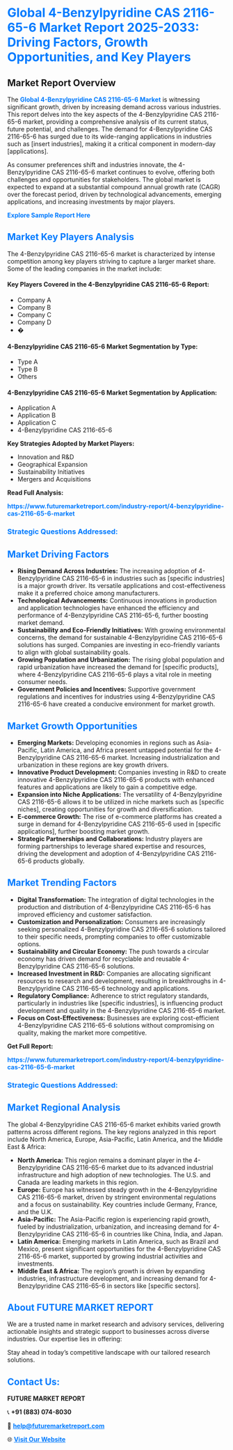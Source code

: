 <h1 style="color: #007BFF;">Global 4-Benzylpyridine CAS 2116-65-6 Market Report 2025-2033: Driving Factors, Growth Opportunities, and Key Players</h1>

<section id="overview">
<h2>Market Report Overview</h2>
<p>The <a href="https://www.futuremarketreport.com/industry-report/4-benzylpyridine-cas-2116-65-6-market" style="color: #007BFF; text-decoration: none;"><strong>Global 4-Benzylpyridine CAS 2116-65-6 Market</strong></a> is witnessing significant growth, driven by increasing demand across various industries. This report delves into the key aspects of the 4-Benzylpyridine CAS 2116-65-6 market, providing a comprehensive analysis of its current status, future potential, and challenges. The demand for 4-Benzylpyridine CAS 2116-65-6 has surged due to its wide-ranging applications in industries such as [insert industries], making it a critical component in modern-day [applications].</p>
<p>As consumer preferences shift and industries innovate, the 4-Benzylpyridine CAS 2116-65-6 market continues to evolve, offering both challenges and opportunities for stakeholders. The global market is expected to expand at a substantial compound annual growth rate (CAGR) over the forecast period, driven by technological advancements, emerging applications, and increasing investments by major players.</p>
</section>

<section id="overview">
<p><a href="https://www.futuremarketreport.com/request-sample/reportId=119250" style="color: #007BFF; text-decoration: none;"><strong>Explore Sample Report Here</strong></a></p>
</section>

<section id="key-players">
<h2 style="color: #007BFF;">Market Key Players Analysis</h2>
<p>The 4-Benzylpyridine CAS 2116-65-6 market is characterized by intense competition among key players striving to capture a larger market share. Some of the leading companies in the market include:</p>
<h4>Key Players Covered in the 4-Benzylpyridine CAS 2116-65-6 Report:</h4>
<ul><li>Company A</li><li>Company B</li><li>Company C</li><li>Company D</li><li>�</li></ul>
<h4>4-Benzylpyridine CAS 2116-65-6 Market Segmentation by Type:</h4>
<ul><li>Type A</li><li>Type B</li><li>Others</li></ul>

<h4>4-Benzylpyridine CAS 2116-65-6 Market Segmentation by Application:</h4>
<ul><li>Application A</li><li>Application B</li><li>Application C</li><li>4-Benzylpyridine CAS 2116-65-6</li></ul>
<p><strong>Key Strategies Adopted by Market Players:</strong></p>
<ul>
<li>Innovation and R&D</li>
<li>Geographical Expansion</li>
<li>Sustainability Initiatives</li>
<li>Mergers and Acquisitions</li>
</ul>
</section>

<section>
<p><strong>Read Full Analysis: </strong></p><a href="https://www.futuremarketreport.com/industry-report/4-benzylpyridine-cas-2116-65-6-market" style="color: #007BFF; text-decoration: none;"><strong>https://www.futuremarketreport.com/industry-report/4-benzylpyridine-cas-2116-65-6-market</strong></a>
<h3 style="color: #007BFF;">Strategic Questions Addressed:</h3>
</section>

<section id="driving-factors">
<h2 style="color: #007BFF;">Market Driving Factors</h2>
<ul>
<li><strong>Rising Demand Across Industries:</strong> The increasing adoption of 4-Benzylpyridine CAS 2116-65-6 in industries such as [specific industries] is a major growth driver. Its versatile applications and cost-effectiveness make it a preferred choice among manufacturers.</li>
<li><strong>Technological Advancements:</strong> Continuous innovations in production and application technologies have enhanced the efficiency and performance of 4-Benzylpyridine CAS 2116-65-6, further boosting market demand.</li>
<li><strong>Sustainability and Eco-Friendly Initiatives:</strong> With growing environmental concerns, the demand for sustainable 4-Benzylpyridine CAS 2116-65-6 solutions has surged. Companies are investing in eco-friendly variants to align with global sustainability goals.</li>
<li><strong>Growing Population and Urbanization:</strong> The rising global population and rapid urbanization have increased the demand for [specific products], where 4-Benzylpyridine CAS 2116-65-6 plays a vital role in meeting consumer needs.</li>
<li><strong>Government Policies and Incentives:</strong> Supportive government regulations and incentives for industries using 4-Benzylpyridine CAS 2116-65-6 have created a conducive environment for market growth.</li>
</ul>
</section>

<section id="growth-opportunities">
<h2 style="color: #007BFF;">Market Growth Opportunities</h2>
<ul>
<li><strong>Emerging Markets:</strong> Developing economies in regions such as Asia-Pacific, Latin America, and Africa present untapped potential for the 4-Benzylpyridine CAS 2116-65-6 market. Increasing industrialization and urbanization in these regions are key growth drivers.</li>
<li><strong>Innovative Product Development:</strong> Companies investing in R&D to create innovative 4-Benzylpyridine CAS 2116-65-6 products with enhanced features and applications are likely to gain a competitive edge.</li>
<li><strong>Expansion into Niche Applications:</strong> The versatility of 4-Benzylpyridine CAS 2116-65-6 allows it to be utilized in niche markets such as [specific niches], creating opportunities for growth and diversification.</li>
<li><strong>E-commerce Growth:</strong> The rise of e-commerce platforms has created a surge in demand for 4-Benzylpyridine CAS 2116-65-6 used in [specific applications], further boosting market growth.</li>
<li><strong>Strategic Partnerships and Collaborations:</strong> Industry players are forming partnerships to leverage shared expertise and resources, driving the development and adoption of 4-Benzylpyridine CAS 2116-65-6 products globally.</li>
</ul>
</section>

<section id="trending-factors">
<h2 style="color: #007BFF;">Market Trending Factors</h2>
<ul>
<li><strong>Digital Transformation:</strong> The integration of digital technologies in the production and distribution of 4-Benzylpyridine CAS 2116-65-6 has improved efficiency and customer satisfaction.</li>
<li><strong>Customization and Personalization:</strong> Consumers are increasingly seeking personalized 4-Benzylpyridine CAS 2116-65-6 solutions tailored to their specific needs, prompting companies to offer customizable options.</li>
<li><strong>Sustainability and Circular Economy:</strong> The push towards a circular economy has driven demand for recyclable and reusable 4-Benzylpyridine CAS 2116-65-6 solutions.</li>
<li><strong>Increased Investment in R&D:</strong> Companies are allocating significant resources to research and development, resulting in breakthroughs in 4-Benzylpyridine CAS 2116-65-6 technology and applications.</li>
<li><strong>Regulatory Compliance:</strong> Adherence to strict regulatory standards, particularly in industries like [specific industries], is influencing product development and quality in the 4-Benzylpyridine CAS 2116-65-6 market.</li>
<li><strong>Focus on Cost-Effectiveness:</strong> Businesses are exploring cost-efficient 4-Benzylpyridine CAS 2116-65-6 solutions without compromising on quality, making the market more competitive.</li>
</ul>
</section>

<section>
<p><strong>Get Full Report: </strong></p><a href="https://www.futuremarketreport.com/industry-report/4-benzylpyridine-cas-2116-65-6-market" style="color: #007BFF; text-decoration: none;"><strong>https://www.futuremarketreport.com/industry-report/4-benzylpyridine-cas-2116-65-6-market</strong></a>
<h3 style="color: #007BFF;">Strategic Questions Addressed:</h3>
</section>


<section id="regional-analysis">
<h2 style="color: #007BFF;">Market Regional Analysis</h2>
<p>The global 4-Benzylpyridine CAS 2116-65-6 market exhibits varied growth patterns across different regions. The key regions analyzed in this report include North America, Europe, Asia-Pacific, Latin America, and the Middle East & Africa:</p>
<ul>
<li><strong>North America:</strong> This region remains a dominant player in the 4-Benzylpyridine CAS 2116-65-6 market due to its advanced industrial infrastructure and high adoption of new technologies. The U.S. and Canada are leading markets in this region.</li>
<li><strong>Europe:</strong> Europe has witnessed steady growth in the 4-Benzylpyridine CAS 2116-65-6 market, driven by stringent environmental regulations and a focus on sustainability. Key countries include Germany, France, and the U.K.</li>
<li><strong>Asia-Pacific:</strong> The Asia-Pacific region is experiencing rapid growth, fueled by industrialization, urbanization, and increasing demand for 4-Benzylpyridine CAS 2116-65-6 in countries like China, India, and Japan.</li>
<li><strong>Latin America:</strong> Emerging markets in Latin America, such as Brazil and Mexico, present significant opportunities for the 4-Benzylpyridine CAS 2116-65-6 market, supported by growing industrial activities and investments.</li>
<li><strong>Middle East & Africa:</strong> The region’s growth is driven by expanding industries, infrastructure development, and increasing demand for 4-Benzylpyridine CAS 2116-65-6 in sectors like [specific sectors].</li>
</ul>
</section>

<footer>
<h2 style="color: #007BFF;">About FUTURE MARKET REPORT</h2>
<p>We are a trusted name in market research and advisory services, delivering actionable insights and strategic support to businesses across diverse industries. Our expertise lies in offering:</p>

<p>Stay ahead in today’s competitive landscape with our tailored research solutions.</p>

<h2 style="color: #007BFF;">Contact Us:</h2>
<p><strong>FUTURE MARKET REPORT</strong></p>
<p>📞 <strong>+91 (883) 074-8030</strong></p>
<p>📧 <strong><a href="mailto:help@futuremarketreport.com" style="color: #007BFF;">help@futuremarketreport.com</a></strong></p>
<p>🌐 <strong><a href="https://www.futuremarketreport.com/" style="color: #007BFF;">Visit Our Website</a></strong></p>
</footer>